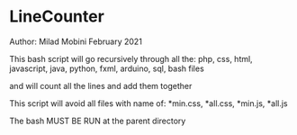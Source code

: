 # LineCounter
Author: Milad Mobini February 2021

This bash script will go recursively through all the:
php, css, html, javascript, java, python, fxml, arduino, sql, bash
files

and will count all the lines and add them together

This script will avoid all files with name of:
*min.css, *all.css, *min.js, *all.js


The bash MUST BE RUN at the parent directory